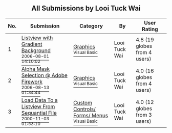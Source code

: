﻿<div align="center">

## All Submissions by Looi Tuck Wai

</div>

No.  | Submission | Category | By   | User Rating
---- | ---------- | -------- | ---- | -----------
1 | [Listview with Gradient Background<br /><sup>2006-08-01 14:10:02</sup>](https://github.com/Planet-Source-Code/looi-tuck-wai-listview-with-gradient-background__1-66156) | [Graphics<br /><sup>Visual Basic</sup>](../ByCategory/graphics__1-46.md) | Looi Tuck Wai | 4.8 (19 globes from 4 users)
2 | [Alpha Mask Selection @ Adobe Firework<br /><sup>2006-08-13 01:34:44</sup>](https://github.com/Planet-Source-Code/looi-tuck-wai-alpha-mask-selection-adobe-firework__1-66221) | [Graphics<br /><sup>Visual Basic</sup>](../ByCategory/graphics__1-46.md) | Looi Tuck Wai | 4.0 (16 globes from 4 users)
3 | [Load Data To a Listview From Sequantial File<br /><sup>2000-11-03 01:53:10</sup>](https://github.com/Planet-Source-Code/looi-tuck-wai-load-data-to-a-listview-from-sequantial-file__1-12477) | [Custom Controls/ Forms/  Menus<br /><sup>Visual Basic</sup>](../ByCategory/custom-controls-forms-menus__1-4.md) | Looi Tuck Wai | 4.0 (12 globes from 3 users)

